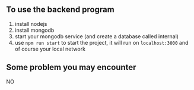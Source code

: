 ## To use the backend program
1. install nodejs
2. install mongodb
3. start your mongodb service (and create a database called internal)
4. use `npm run start` to start the project, it will run on `localhost:3000` and of course your local network

## Some problem you may encounter
NO